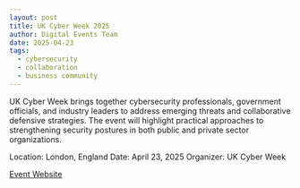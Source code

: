 ```yaml
---
layout: post
title: UK Cyber Week 2025
author: Digital Events Team
date: 2025-04-23
tags:
  - cybersecurity
  - collaboration
  - business community
---
```


UK Cyber Week brings together cybersecurity professionals, government officials, and industry leaders to address emerging threats and collaborative defensive strategies. The event will highlight practical approaches to strengthening security postures in both public and private sector organizations.

Location: London, England
Date: April 23, 2025
Organizer: UK Cyber Week

[Event Website](https://www.cyberweek.co.uk/)
